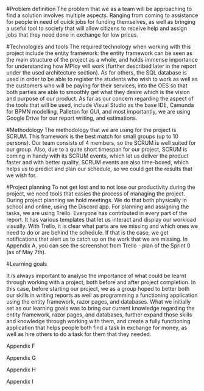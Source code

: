 #Problem definition
The problem that we as a team will be approaching to find a solution involves multiple aspects. Ranging from coming to assistance for people in need of quick jobs for funding themselves, as well as bringing a useful tool to society that will allow citizens to receive help and assign jobs that they need done in exchange for low prices.

#Technologies and tools
The required technology when working with this project include the entity framework: the entity framework can be seen as the main structure of the project as a whole, and holds immense importance for understanding how MPloy will work (further described later in the report under the used architecture section). As for others, the SQL database is used in order to be able to register the students who wish to work as well as the customers who will be paying for their services, into the OES so that both parties are able to smoothly get what they desire which is the vision and purpose of our product. As far as our concern regarding the aspect of the tools that will be used, include Visual Studio as the base IDE, Camunda for BPMN modelling, Palleton for GUI, and most importantly, we are using Google Drive for our report writing, and estimations.

#Methodology
The methodology that we are using for the project is SCRUM. This framework is the best match for small groups (up to 10 persons). Our team consists of 4 members, so the SCRUM is well suited for our group. Also, due to a quite short timespan for our project, SCRUM is coming in handy with its SCRUM events, which let us deliver the product faster and with better quality. SCRUM events are also time-boxed, which helps us to predict and plan our schedule, so we could get the results that we wish for.

#Project planning
To not get lost and to not lose our productivity during the project, we need tools that easies the process of managing the project. During project planning we hold meetings. We do that both physically in school and online, using the Discord app. For planning and assigning the tasks, we are using Trello. Everyone has contributed in every part of the report. It has various templates that let us interact and display our workload visually. With Trello, it is clear what parts are we missing and which ones we need to do or are behind the schedule. If that is the case, we get notifications that alert us to catch up on the work that we are missing. In Appendix A, you can see the screenshot from Trello - plan of the Sprint 0 (as of May 7th). 

#Learning goals

It is always important to analyse the importance of what could be learnt through working with a project, both before and after project completion. In this case, before starting our project, we as a group hoped to better both our skills in writing reports as well as programming a functioning application using the entity framework, razor pages, and databases. What we initially set as our learning goals was to bring our current knowledge regarding the entity framework, razor pages, and databases, further expand those skills and knowledge through working with them, and create a fully functioning application that helps people both find a task in exchange for money, as well as hire others to do a task for them that they needed.


Appendix F

Appendix G

Appendix H

Appendix I
